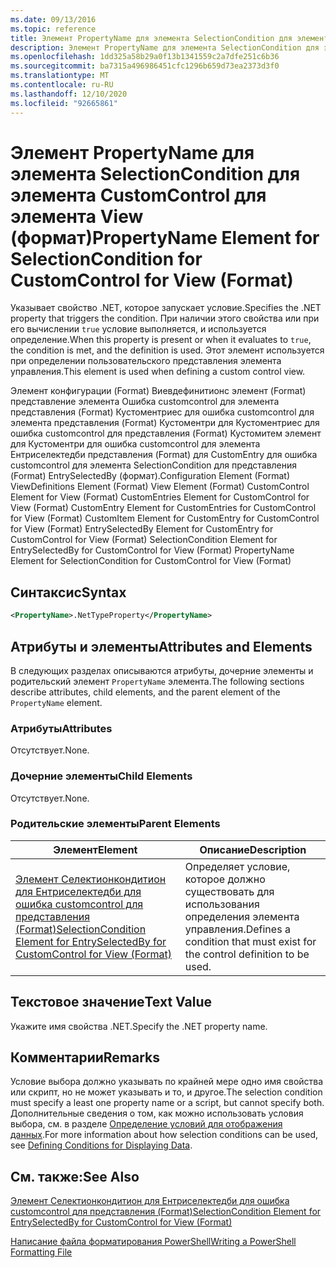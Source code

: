 ```yaml
---
ms.date: 09/13/2016
ms.topic: reference
title: Элемент PropertyName для элемента SelectionCondition для элемента CustomControl для элемента View (формат)
description: Элемент PropertyName для элемента SelectionCondition для элемента CustomControl для элемента View (формат)
ms.openlocfilehash: 1dd325a58b29a0f13b1341559c2a7dfe251c6b36
ms.sourcegitcommit: ba7315a496986451cfc1296b659d73ea2373d3f0
ms.translationtype: MT
ms.contentlocale: ru-RU
ms.lasthandoff: 12/10/2020
ms.locfileid: "92665861"
---
```

# <a name="propertyname-element-for-selectioncondition-for-customcontrol-for-view-format"></a><span data-ttu-id="a870e-103">Элемент PropertyName для элемента SelectionCondition для элемента CustomControl для элемента View (формат)</span><span class="sxs-lookup"><span data-stu-id="a870e-103">PropertyName Element for SelectionCondition for CustomControl for View (Format)</span></span>

<span data-ttu-id="a870e-104">Указывает свойство .NET, которое запускает условие.</span><span class="sxs-lookup"><span data-stu-id="a870e-104">Specifies the .NET property that triggers the condition.</span></span> <span data-ttu-id="a870e-105">При наличии этого свойства или при его вычислении `true` условие выполняется, и используется определение.</span><span class="sxs-lookup"><span data-stu-id="a870e-105">When this property is present or when it evaluates to `true`, the condition is met, and the definition is used.</span></span> <span data-ttu-id="a870e-106">Этот элемент используется при определении пользовательского представления элемента управления.</span><span class="sxs-lookup"><span data-stu-id="a870e-106">This element is used when defining a custom control view.</span></span>

<span data-ttu-id="a870e-107">Элемент конфигурации (Format) Виевдефинитионс элемент (Format) представление элемента Ошибка customcontrol для элемента представления (Format) Кустоментриес для ошибка customcontrol для элемента представления (Format) Кустоментри для Кустоментриес для ошибка customcontrol для представления (Format) Кустомитем элемент для Кустоментри для ошибка customcontrol для элемента Ентриселектедби представления (Format) для CustomEntry для ошибка customcontrol для элемента SelectionCondition для представления (Format) EntrySelectedBy (формат).</span><span class="sxs-lookup"><span data-stu-id="a870e-107">Configuration Element (Format) ViewDefinitions Element (Format) View Element (Format) CustomControl Element for View (Format) CustomEntries Element for CustomControl for View (Format) CustomEntry Element for CustomEntries for CustomControl for View (Format) CustomItem Element for CustomEntry for CustomControl for View (Format) EntrySelectedBy Element for CustomEntry for CustomControl for View (Format) SelectionCondition Element for EntrySelectedBy for CustomControl for View (Format) PropertyName Element for SelectionCondition for CustomControl for View (Format)</span></span>

## <a name="syntax"></a><span data-ttu-id="a870e-108">Синтаксис</span><span class="sxs-lookup"><span data-stu-id="a870e-108">Syntax</span></span>

```xml
<PropertyName>.NetTypeProperty</PropertyName>
```

## <a name="attributes-and-elements"></a><span data-ttu-id="a870e-109">Атрибуты и элементы</span><span class="sxs-lookup"><span data-stu-id="a870e-109">Attributes and Elements</span></span>

<span data-ttu-id="a870e-110">В следующих разделах описываются атрибуты, дочерние элементы и родительский элемент `PropertyName` элемента.</span><span class="sxs-lookup"><span data-stu-id="a870e-110">The following sections describe attributes, child elements, and the parent element of the `PropertyName` element.</span></span>

### <a name="attributes"></a><span data-ttu-id="a870e-111">Атрибуты</span><span class="sxs-lookup"><span data-stu-id="a870e-111">Attributes</span></span>

<span data-ttu-id="a870e-112">Отсутствует.</span><span class="sxs-lookup"><span data-stu-id="a870e-112">None.</span></span>

### <a name="child-elements"></a><span data-ttu-id="a870e-113">Дочерние элементы</span><span class="sxs-lookup"><span data-stu-id="a870e-113">Child Elements</span></span>

<span data-ttu-id="a870e-114">Отсутствует.</span><span class="sxs-lookup"><span data-stu-id="a870e-114">None.</span></span>

### <a name="parent-elements"></a><span data-ttu-id="a870e-115">Родительские элементы</span><span class="sxs-lookup"><span data-stu-id="a870e-115">Parent Elements</span></span>

|<span data-ttu-id="a870e-116">Элемент</span><span class="sxs-lookup"><span data-stu-id="a870e-116">Element</span></span>|<span data-ttu-id="a870e-117">Описание</span><span class="sxs-lookup"><span data-stu-id="a870e-117">Description</span></span>|
|-------------|-----------------|
|[<span data-ttu-id="a870e-118">Элемент Селектионкондитион для Ентриселектедби для ошибка customcontrol для представления (Format)</span><span class="sxs-lookup"><span data-stu-id="a870e-118">SelectionCondition Element for EntrySelectedBy for CustomControl for View (Format)</span></span>](./selectioncondition-element-for-entryselectedby-for-customcontrol-format.md)|<span data-ttu-id="a870e-119">Определяет условие, которое должно существовать для использования определения элемента управления.</span><span class="sxs-lookup"><span data-stu-id="a870e-119">Defines a condition that must exist for the control definition to be used.</span></span>|

## <a name="text-value"></a><span data-ttu-id="a870e-120">Текстовое значение</span><span class="sxs-lookup"><span data-stu-id="a870e-120">Text Value</span></span>

<span data-ttu-id="a870e-121">Укажите имя свойства .NET.</span><span class="sxs-lookup"><span data-stu-id="a870e-121">Specify the .NET property name.</span></span>

## <a name="remarks"></a><span data-ttu-id="a870e-122">Комментарии</span><span class="sxs-lookup"><span data-stu-id="a870e-122">Remarks</span></span>

<span data-ttu-id="a870e-123">Условие выбора должно указывать по крайней мере одно имя свойства или скрипт, но не может указывать и то, и другое.</span><span class="sxs-lookup"><span data-stu-id="a870e-123">The selection condition must specify a least one property name or a script, but cannot specify both.</span></span> <span data-ttu-id="a870e-124">Дополнительные сведения о том, как можно использовать условия выбора, см. в разделе [Определение условий для отображения данных](./defining-conditions-for-displaying-data.md).</span><span class="sxs-lookup"><span data-stu-id="a870e-124">For more information about how selection conditions can be used, see [Defining Conditions for Displaying Data](./defining-conditions-for-displaying-data.md).</span></span>

## <a name="see-also"></a><span data-ttu-id="a870e-125">См. также:</span><span class="sxs-lookup"><span data-stu-id="a870e-125">See Also</span></span>

[<span data-ttu-id="a870e-126">Элемент Селектионкондитион для Ентриселектедби для ошибка customcontrol для представления (Format)</span><span class="sxs-lookup"><span data-stu-id="a870e-126">SelectionCondition Element for EntrySelectedBy for CustomControl for View (Format)</span></span>](./selectioncondition-element-for-entryselectedby-for-customcontrol-format.md)

[<span data-ttu-id="a870e-127">Написание файла форматирования PowerShell</span><span class="sxs-lookup"><span data-stu-id="a870e-127">Writing a PowerShell Formatting File</span></span>](./writing-a-powershell-formatting-file.md)
